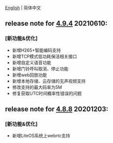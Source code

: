 [English](./release_note.md) | 简体中文

## release note for **[4.9.4](./dowload_list_liteos_mainline.md)** 20210610:
### [新功能&优化]
- 新增H265+智能编码支持
- 新增TCP模式低功耗保活相关接口
- 新增自定义语音功能
- 新增门铃呼叫取消、停止功能
- 新增web回放功能
- 新增本地存储、云存储的无声视频支持
- 修改支持的最大码率为5M
- 修复获取UTC时间概率性错误的问题

## release note for **[4.8.8](./dowload_list_liteos_4.8.8.md)** 20201203:
### [新功能&优化]
- 新增LiteOS系统上webrtc支持